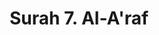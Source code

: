 ---
title       : "Surah 7. Al-A'raf"
DATE        : 7/25/2018 9:18:17 AM
draft       : false
TYPE        : "quran"
layout      : "surah"
BookCode    : "ARB"
SurahNumber : "7"
TotalAyah   : "206"
---